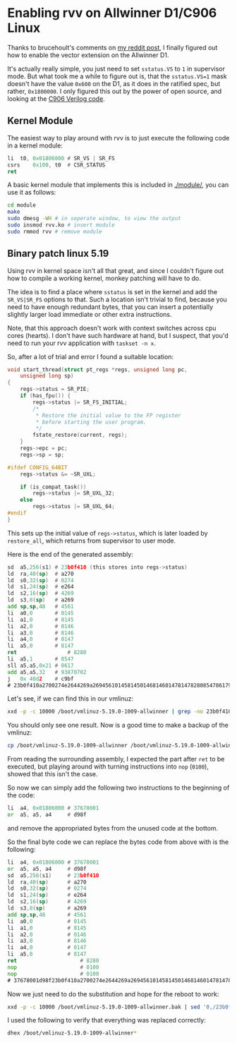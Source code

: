 # Enabling rvv on Allwinner D1/C906 Linux


Thanks to brucehoult's comments on [my reddit post](https://old.reddit.com/r/RISCV/comments/13ik3xa/linux_image_for_allwinner_d1_with_vector/), I finally figured out how to enable the vector extension on the Allwinner D1.

It's actually really simple, you just need to set `sstatus.VS` to `1` in supervisor mode.
But what took me a while to figure out is, that the `sstatus.VS=1` mask doesn't have the value `0x600` on the D1, as it does in the ratified spec, but rather, `0x1800000`.
I only figured this out by the power of open source, and looking at the [C906 Verilog code](https://github.com/T-head-Semi/openc906/blob/bd92068b14321fc219a22d5c6108f9adc8315d54/C906_RTL_FACTORY/gen_rtl/cp0/rtl/aq_cp0_trap_csr.v#L478).


## Kernel Module

The easiest way to play around with rvv is to just execute the following code in a kernel module:

```asm
li	t0, 0x01806000 # SR_VS | SR_FS
csrs	0x100, t0  # CSR_STATUS
ret
```

A basic kernel module that implements this is included in [./module/](./module/), you can use it as follows:

```sh
cd module
make
sudo dmesg -WH # in seperate window, to view the output
sudo insmod rvv.ko # insert module
sudo rmmod rvv # remove module
```

## Binary patch linux 5.19

Using rvv in kernel space isn't all that great, and since I couldn't figure out how to compile a working kernel, monkey patching will have to do.

The idea is to find a place where `sstatus` is set in the kernel and add the `SR_VS|SR_FS` options to that.
Such a location isn't trivial to find, because you need to have enough redundant bytes, that you can insert a potentially slightly larger load immediate or other extra instructions.

Note, that this approach doesn't work with context switches across cpu cores (hearts). I don't have such hardware at hand, but I suspect, that you'd need to run your rvv application with `taskset -n x`.

So, after a lot of trial and error I found a suitable location:

```c
void start_thread(struct pt_regs *regs, unsigned long pc,
	unsigned long sp)
{
	regs->status = SR_PIE;
	if (has_fpu()) {
		regs->status |= SR_FS_INITIAL;
		/*
		 * Restore the initial value to the FP register
		 * before starting the user program.
		 */
		fstate_restore(current, regs);
	}
	regs->epc = pc;
	regs->sp = sp;

#ifdef CONFIG_64BIT
	regs->status &= ~SR_UXL;

	if (is_compat_task())
		regs->status |= SR_UXL_32;
	else
		regs->status |= SR_UXL_64;
#endif
}
```

This sets up the initial value of `regs->status`, which is later loaded by `restore_all`, which returns from supervisor to user mode.

Here is the end of the generated assembly:

```asm
sd	a5,256(s1) # 23b0f410 (this stores into regs->status)
ld	ra,40(sp)  # a270
ld	s0,32(sp)  # 0274
ld	s1,24(sp)  # e264
ld	s2,16(sp)  # 4269
ld	s3,8(sp)   # a269
add	sp,sp,48   # 4561
li	a0,0       # 0145
li	a1,0       # 8145
li	a2,0       # 0146
li	a3,0       # 8146
li	a4,0       # 0147
li	a5,0       # 8147
ret                # 8280
li	a5,1       # 8547
sll	a5,a5,0x21 # 8617
add	a5,a5,32   # 93870702
j	0x 40d2    # c9bf
# 23b0f410a2700274e2644269a269456101458145014681460147814782808547861793870702c9bf
```

Let's see, if we can find this in our vmlinuz:

```sh
xxd -p -c 10000 /boot/vmlinuz-5.19.0-1009-allwinner | grep -no 23b0f410a2700274e2644269a269456101458145014681460147814782808547861793870702c9bf
```

You should only see one result.
Now is a good time to make a backup of the vmlinuz:

```sh
cp /boot/vmlinuz-5.19.0-1009-allwinner /boot/vmlinuz-5.19.0-1009-allwinner.bak
```

From reading the surrounding assembly, I expected the part after `ret` to be executed, but playing around with turning instructions into `nop` (`0100`), showed that this isn't the case.

So now we can simply add the following two instructions to the beginning of the code:

```asm
li	a4, 0x01806000 # 37678001
or	a5, a5, a4     # d98f
```

and remove the appropriated bytes from the unused code at the bottom.

So the final byte code we can replace the bytes code from above with is the following:

```asm
li	a4, 0x01806000 # 37678001
or	a5, a5, a4     # d98f
sd	a5,256(s1)     # 23b0f410
ld	ra,40(sp)      # a270
ld	s0,32(sp)      # 0274
ld	s1,24(sp)      # e264
ld	s2,16(sp)      # 4269
ld	s3,8(sp)       # a269
add	sp,sp,48       # 4561
li	a0,0           # 0145
li	a1,0           # 8145
li	a2,0           # 0146
li	a3,0           # 8146
li	a4,0           # 0147
li	a5,0           # 8147
ret                    # 8280
nop                    # 0100
nop                    # 0100
# 37678001d98f23b0f410a2700274e2644269a2694561014581450146814601478147828001000100
```

Now we just need to do the substitution and hope for the reboot to work:

```sh
xxd -p -c 10000 /boot/vmlinuz-5.19.0-1009-allwinner.bak | sed '0,/23b0f410a2700274e2644269a269456101458145014681460147814782808547861793870702c9bf/s//37678001d98f23b0f410a2700274e2644269a2694561014581450146814601478147828001000100/' | xxd -p -r > /boot/vmlinuz-5.19.0-1009-allwinner
```

I used the following to verify that everything was replaced correctly:

```sh
dhex /boot/vmlinuz-5.19.0-1009-allwinner*
```
